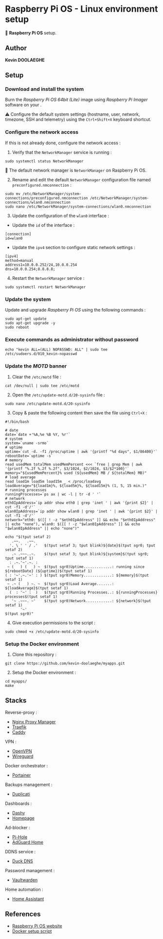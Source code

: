 # Raspberry Pi OS - Linux environment setup

:triangular_flag_on_post: **Raspberry Pi OS** setup.

## Author

**Kevin DOOLAEGHE**

## Setup

### Download and install the system

Burn the *Raspberry Pi OS 64bit (Lite)* image using *Raspberry Pi Imager* software on your .

:warning: Configure the default system settings (hostname, user, network, timezone, SSH and telemetry) using the `Ctrl+Shift+X` keyboard shortcut.

### Configure the network access

If this is not already done, configure the network access :

1. Verify that the `NetworkManager` service is running :
```
sudo systemctl status NetworkManager
```
:memo: The default network manager is `NetworkManager` on Raspberry Pi OS.

2. Rename and edit the default `NetworkManager` configuration file named `preconfigured.nmconnection` :
```
sudo mv /etc/NetworkManager/system-connections/preconfigured.nmconnection /etc/NetworkManager/system-connections/wlan0.nmconnection
sudo nano /etc/NetworkManager/system-connections/wlan0.nmconnection
```

3. Update the configuration of the `wlan0` interface :

* Update the `id` of the interface :
```
[connection]
id=wlan0
```

* Update the `ipv4` section to configure static network settings :
```
[ipv4]
method=manual
address1=10.0.0.252/24,10.0.0.254
dns=10.0.0.254;8.8.8.8;
```

4. Restart the `NetworkManager` service :
```
sudo systemctl restart NetworkManager
```

### Update the system

Update and upgrade *Raspberry Pi OS* using the following commands :
```
sudo apt-get update
sudo apt-get upgrade -y
sudo reboot
```

### Execute commands as administrator without password

```
echo "kevin ALL=(ALL) NOPASSWD: ALL" | sudo tee /etc/sudoers.d/010_kevin-nopasswd
```

### Update the *MOTD* banner

1. Clear the `/etc/motd` file :
```
cat /dev/null | sudo tee /etc/motd
```

2. Open the `/etc/update-motd.d/20-sysinfo` file :
```
sudo nano /etc/update-motd.d/20-sysinfo
```

3. Copy & paste the following content then save the file using `Ctrl+X` :
```
#!/bin/bash

# date
date=`date +'%A,%e %B %Y, %r'`
# system
system=`uname -srmo`
# uptime
uptime=`cut -d. -f1 /proc/uptime | awk '{printf "%d days", $1/86400}'`
rebootDate=`uptime -s`
# memory
read usedMem totalMem usedMemPercent <<< `free | grep Mem | awk '{printf "%.2f %.2f %.2f", $3/1024, $2/1024, $3/$2*100}'`
memory="${usedMemPercent}% used (${usedMem} MB / ${totalMem} MB)"
# load average
read load1m load5m load15m _ < /proc/loadavg
loadAverage="${load1m}%, ${load5m}%, ${load15m}% (1, 5, 15 min.)"
# running processes
runningProcesses=`ps ax | wc -l | tr -d ' '`
# network
eth0IpAddress=`ip addr show eth0 | grep 'inet ' | awk '{print $2}' | cut -f1 -d'/'`
wlan0IpAddress=`ip addr show wlan0 | grep 'inet ' | awk '{print $2}' | cut -f1 -d'/'`
network="eth0: $([[ ! -z "$eth0IpAddress" ]] && echo "$eth0IpAddress" || echo "none"), wlan0: $([[ ! -z "$wlan0IpAddress" ]] && echo "$wlan0IpAddress" || echo "none")"

echo "$(tput setaf 2)
   .~~.   .~~.
  '. \ ' ' / .'   $(tput setaf 3; tput blink)${date}$(tput sgr0; tput setaf 2)
   .~ .~~~..~.    $(tput setaf 3; tput blink)${system}$(tput sgr0; tput setaf 1)
  : .~.'~'.~. :
 ~ (   ) (   ) ~  $(tput sgr0)Uptime.............: running since ${rebootDate} (${uptime})$(tput setaf 1)
( : '~'.~.'~' : ) $(tput sgr0)Memory.............: ${memory}$(tput setaf 1)
 ~ .~ (   ) ~. ~  $(tput sgr0)Load Average.......: ${loadAverage}$(tput setaf 1)
  (  : '~' :  )   $(tput sgr0)Running Processes..: ${runningProcesses} processes$(tput setaf 1)
   '~ .~~~. ~'    $(tput sgr0)Network............: ${network}$(tput setaf 1)
       '~'
$(tput sgr0)"
```

4. Give execution permissions to the script :
```
sudo chmod +x /etc/update-motd.d/20-sysinfo
```

### Setup the Docker environment

1. Clone this repository :
```
git clone https://github.com/kevin-doolaeghe/myapps.git
```

2. Setup the Docker environment :
```
cd myapps/
make
```

## Stacks

Reverse-proxy :
* [Nginx Proxy Manager](https://github.com/NginxProxyManager/nginx-proxy-manager)
* [Traefik](https://github.com/traefik/traefik)
* [Caddy](https://github.com/caddyserver/caddy)

VPN :
* [OpenVPN](https://github.com/kylemanna/docker-openvpn)
* [Wireguard](https://github.com/wg-easy/wg-easy)

Docker orchestrator :
* [Portainer](https://github.com/portainer/portainer)

Backups management :
* [Duplicati](https://github.com/duplicati/duplicati)

Dashboards :
* [Dashy](https://github.com/Lissy93/dashy)
* [Homepage](https://github.com/gethomepage/homepage)

Ad-blocker :
* [Pi-Hole](https://github.com/pi-hole/pi-hole/)
* [AdGuard Home](https://github.com/AdguardTeam/AdGuardHome)

DDNS service :
* [Duck DNS](https://hub.docker.com/r/linuxserver/duckdns)

Password management :
* [Vaultwarden](https://github.com/dani-garcia/vaultwarden)

Home automation :
* [Home Assistant](https://github.com/home-assistant/core)

## References

* [Raspberry Pi OS website](https://www.raspberrypi.com/software/)
* [Docker setup script](https://github.com/docker/docker-install)
